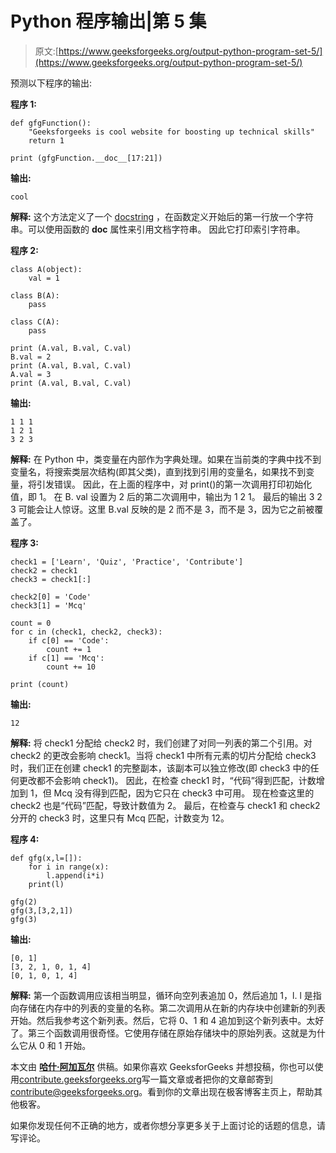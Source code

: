 # Python 程序输出|第 5 集

> 原文:[https://www.geeksforgeeks.org/output-python-program-set-5/](https://www.geeksforgeeks.org/output-python-program-set-5/)

预测以下程序的输出:

**程序 1:**

```
def gfgFunction():
    "Geeksforgeeks is cool website for boosting up technical skills"
    return 1

print (gfgFunction.__doc__[17:21])
```

**输出:**

```
cool

```

**解释:**
这个方法定义了一个 [docstring](https://www.python.org/dev/peps/pep-0257/) ，在函数定义开始后的第一行放一个字符串。可以使用函数的 __doc__ 属性来引用文档字符串。
因此它打印索引字符串。

**程序 2:**

```
class A(object):
    val = 1

class B(A):
    pass

class C(A):
    pass

print (A.val, B.val, C.val)
B.val = 2
print (A.val, B.val, C.val)
A.val = 3
print (A.val, B.val, C.val)
```

**输出:**

```
1 1 1
1 2 1
3 2 3

```

**解释:**
在 Python 中，类变量在内部作为字典处理。如果在当前类的字典中找不到变量名，将搜索类层次结构(即其父类)，直到找到引用的变量名，如果找不到变量，将引发错误。
因此，在上面的程序中，对 print()的第一次调用打印初始化值，即 1。
在 B. val 设置为 2 后的第二次调用中，输出为 1 2 1。
最后的输出 3 2 3 可能会让人惊讶。这里 B.val 反映的是 2 而不是 3，而不是 3，因为它之前被覆盖了。

**程序 3:**

```
check1 = ['Learn', 'Quiz', 'Practice', 'Contribute']
check2 = check1
check3 = check1[:]

check2[0] = 'Code'
check3[1] = 'Mcq'

count = 0
for c in (check1, check2, check3):
    if c[0] == 'Code':
        count += 1
    if c[1] == 'Mcq':
        count += 10

print (count)
```

**输出:**

```
12

```

**解释:**
将 check1 分配给 check2 时，我们创建了对同一列表的第二个引用。对 check2 的更改会影响 check1。当将 check1 中所有元素的切片分配给 check3 时，我们正在创建 check1 的完整副本，该副本可以独立修改(即 check3 中的任何更改都不会影响 check1)。
因此，在检查 check1 时，“代码”得到匹配，计数增加到 1，但 Mcq 没有得到匹配，因为它只在 check3 中可用。
现在检查这里的 check2 也是“代码”匹配，导致计数值为 2。
最后，在检查与 check1 和 check2 分开的 check3 时，这里只有 Mcq 匹配，计数变为 12。

**程序 4:**

```
def gfg(x,l=[]):
    for i in range(x):
        l.append(i*i)
    print(l) 

gfg(2)
gfg(3,[3,2,1])
gfg(3)
```

**输出:**

```
[0, 1]
[3, 2, 1, 0, 1, 4]
[0, 1, 0, 1, 4]

```

**解释:**
第一个函数调用应该相当明显，循环向空列表追加 0，然后追加 1，l. l 是指向存储在内存中的列表的变量的名称。第二次调用从在新的内存块中创建新的列表开始。然后我参考这个新列表。然后，它将 0、1 和 4 追加到这个新列表中。太好了。第三个函数调用很奇怪。它使用存储在原始存储块中的原始列表。这就是为什么它从 0 和 1 开始。

本文由 [**哈什·阿加瓦尔**](https://www.facebook.com/harsh.agarwal.16752) 供稿。如果你喜欢 GeeksforGeeks 并想投稿，你也可以使用[contribute.geeksforgeeks.org](http://www.contribute.geeksforgeeks.org)写一篇文章或者把你的文章邮寄到 contribute@geeksforgeeks.org。看到你的文章出现在极客博客主页上，帮助其他极客。

如果你发现任何不正确的地方，或者你想分享更多关于上面讨论的话题的信息，请写评论。